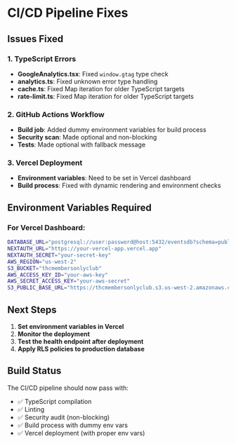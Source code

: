 # CI/CD Pipeline Fixes

## Issues Fixed

### 1. TypeScript Errors
- **GoogleAnalytics.tsx**: Fixed `window.gtag` type check
- **analytics.ts**: Fixed unknown error type handling
- **cache.ts**: Fixed Map iteration for older TypeScript targets
- **rate-limit.ts**: Fixed Map iteration for older TypeScript targets

### 2. GitHub Actions Workflow
- **Build job**: Added dummy environment variables for build process
- **Security scan**: Made optional and non-blocking
- **Tests**: Made optional with fallback message

### 3. Vercel Deployment
- **Environment variables**: Need to be set in Vercel dashboard
- **Build process**: Fixed with dynamic rendering and environment checks

## Environment Variables Required

### For Vercel Dashboard:
```bash
DATABASE_URL="postgresql://user:password@host:5432/eventsdb?schema=public"
NEXTAUTH_URL="https://your-vercel-app.vercel.app"
NEXTAUTH_SECRET="your-secret-key"
AWS_REGION="us-west-2"
S3_BUCKET="thcmembersonlyclub"
AWS_ACCESS_KEY_ID="your-aws-key"
AWS_SECRET_ACCESS_KEY="your-aws-secret"
S3_PUBLIC_BASE_URL="https://thcmembersonlyclub.s3.us-west-2.amazonaws.com"
```

## Next Steps

1. **Set environment variables in Vercel**
2. **Monitor the deployment**
3. **Test the health endpoint after deployment**
4. **Apply RLS policies to production database**

## Build Status

The CI/CD pipeline should now pass with:
- ✅ TypeScript compilation
- ✅ Linting
- ✅ Security audit (non-blocking)
- ✅ Build process with dummy env vars
- ✅ Vercel deployment (with proper env vars)
